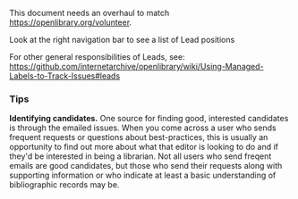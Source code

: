 This document needs an overhaul to match https://openlibrary.org/volunteer. 

Look at the right navigation bar to see a list of Lead positions

For other general responsibilities of Leads, see:
https://github.com/internetarchive/openlibrary/wiki/Using-Managed-Labels-to-Track-Issues#leads


### Tips

**Identifying candidates.** One source for finding good, interested candidates is through the emailed issues. When you come across a user who sends frequent requests or questions about best-practices, this is usually an opportunity to find out more about what that editor is looking to do and if they'd be interested in being a librarian. Not all users who send freqent emails are good candidates, but those who send their requests along with supporting information or who indicate at least a basic understanding of bibliographic records may be.